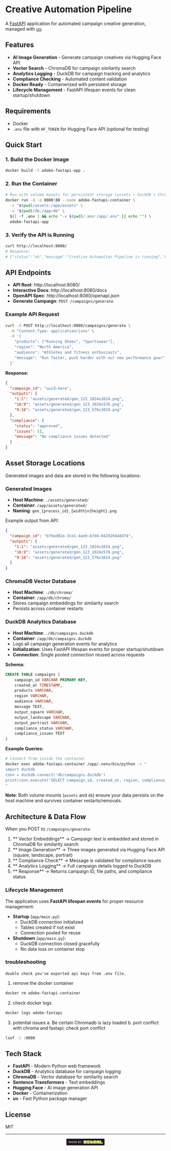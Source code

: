 # Creative Automation Pipeline

A [FastAPI](https://github.com/fastapi/fastapi) application for automated campaign creative generation, managed with [uv](https://github.com/astral-sh/uv).

## Features

- **AI Image Generation** - Generate campaign creatives via Hugging Face API
- **Vector Search** - ChromaDB for campaign similarity search
- **Analytics Logging** - DuckDB for campaign tracking and analytics
- **Compliance Checking** - Automated content validation
- **Docker Ready** - Containerized with persistent storage
- **Lifecycle Management** - FastAPI lifespan events for clean startup/shutdown

## Requirements

- Docker
- `.env` file with `HF_TOKEN` for Hugging Face API (optional for testing)

## Quick Start

### 1. Build the Docker Image

```bash
docker build -t adobe-fastapi-app .
```

### 2. Run the Container

```bash
# Run with volume mounts for persistent storage (assets + DuckDB + ChromaDB)
docker run -d -p 8080:80 --name adobe-fastapi-container \
  -v "$(pwd)/assets:/app/assets" \
  -v "$(pwd)/db:/app/db" \
  $([ -f .env ] && echo "-v $(pwd)/.env:/app/.env" || echo "") \
  adobe-fastapi-app
```

### 3. Verify the API is Running

```bash
curl http://localhost:8080/
# Response:
# {"status":"ok","message":"Creative Automation Pipeline is running","endpoints":["/campaigns/generate"]}
```

## API Endpoints

- **API Root**: http://localhost:8080/
- **Interactive Docs**: http://localhost:8080/docs
- **OpenAPI Spec**: http://localhost:8080/openapi.json
- **Generate Campaign**: `POST /campaigns/generate`

### Example API Request

```bash
curl -X POST http://localhost:8080/campaigns/generate \
  -H "Content-Type: application/json" \
  -d '{
    "products": ["Running Shoes", "Sportswear"],
    "region": "North America",
    "audience": "Athletes and fitness enthusiasts",
    "message": "Run faster, push harder with our new performance gear"
  }'
```

**Response:**

```json
{
  "campaign_id": "uuid-here",
  "outputs": {
    "1:1": "assets/generated/gen_123_1024x1024.png",
    "16:9": "assets/generated/gen_123_1024x576.png",
    "9:16": "assets/generated/gen_123_576x1024.png"
  },
  "compliance": {
    "status": "approved",
    "issues": [],
    "message": "No compliance issues detected"
  }
}
```

## Asset Storage Locations

Generated images and data are stored in the following locations:

### Generated Images

- **Host Machine**: `./assets/generated/`
- **Container**: `/app/assets/generated/`
- **Naming**: `gen_{process_id}_{width}x{height}.png`

Example output from API:

```json
{
  "campaign_id": "b79ad02a-3ce1-4ae9-b7d4-042926b4dd74",
  "outputs": {
    "1:1": "assets/generated/gen_123_1024x1024.png",
    "16:9": "assets/generated/gen_123_1024x576.png",
    "9:16": "assets/generated/gen_123_576x1024.png"
  }
}
```

### ChromaDB Vector Database

- **Host Machine**: `./db/chroma/`
- **Container**: `/app/db/chroma/`
- Stores campaign embeddings for similarity search
- Persists across container restarts

### DuckDB Analytics Database

- **Host Machine**: `./db/campaigns.duckdb`
- **Container**: `/app/db/campaigns.duckdb`
- Logs all campaign generation events for analytics
- **Initialization**: Uses FastAPI lifespan events for proper startup/shutdown
- **Connection**: Single pooled connection reused across requests

**Schema:**

```sql
CREATE TABLE campaigns (
    campaign_id VARCHAR PRIMARY KEY,
    created_at TIMESTAMP,
    products VARCHAR,
    region VARCHAR,
    audience VARCHAR,
    message TEXT,
    output_square VARCHAR,
    output_landscape VARCHAR,
    output_portrait VARCHAR,
    compliance_status VARCHAR,
    compliance_issues TEXT
)
```

**Example Queries:**

```bash
# Connect from inside the container
docker exec adobe-fastapi-container /app/.venv/bin/python -c "
import duckdb
conn = duckdb.connect('db/campaigns.duckdb')
print(conn.execute('SELECT campaign_id, created_at, region, compliance_status FROM campaigns ORDER BY created_at DESC LIMIT 5').fetchall())
"
```

**Note**: Both volume mounts (`assets` and `db`) ensure your data persists on the host machine and survives container restarts/removals.

## Architecture & Data Flow

When you POST to `/campaigns/generate`:

1. ** Vector Embeddings** → Campaign text is embedded and stored in ChromaDB for similarity search
2. ** Image Generation** → Three images generated via Hugging Face API (square, landscape, portrait)
3. ** Compliance Check** → Message is validated for compliance issues
4. ** Analytics Logging** → Full campaign details logged to DuckDB
5. ** Response** → Returns campaign ID, file paths, and compliance status

### Lifecycle Management

The application uses **FastAPI lifespan events** for proper resource management:

- **Startup** (`app/main.py`):
  - DuckDB connection initialized
  - Tables created if not exist
  - Connection pooled for reuse
- **Shutdown** (`app/main.py`):
  - DuckDB connection closed gracefully
  - No data loss on container stop

### troubleshooting

`double check you've exported api keys from .env file.`

1. remove the docker container

```bash
docker rm adobe-fastapi-container
```

2. check docker logs

```bash
docker logs adobe-fastapi
```

3. potential issues
   a. Be certain Chromadb is lazy loaded
   b. port conflict with chroma and fastapi; check port conflict

```bash
lsof -i :8000
```

## Tech Stack

- **FastAPI** - Modern Python web framework
- **DuckDB** - Analytics database for campaign logging
- **ChromaDB** - Vector database for similarity search
- **Sentence Transformers** - Text embeddings
- **Hugging Face** - AI image generation API
- **Docker** - Containerization
- **uv** - Fast Python package manager

## License

MIT

---

<div align="center">
  <a target="_blank" href="https://astral.sh" style="background:none">
    <img src="https://raw.githubusercontent.com/astral-sh/uv/main/assets/svg/Astral.svg" alt="Made by Astral" width="120">
  </a>
</div>

